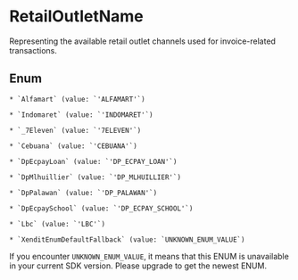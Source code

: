 # RetailOutletName

Representing the available retail outlet channels used for invoice-related transactions.


## Enum


    * `Alfamart` (value: `'ALFAMART'`)

    * `Indomaret` (value: `'INDOMARET'`)

    * `_7Eleven` (value: `'7ELEVEN'`)

    * `Cebuana` (value: `'CEBUANA'`)

    * `DpEcpayLoan` (value: `'DP_ECPAY_LOAN'`)

    * `DpMlhuillier` (value: `'DP_MLHUILLIER'`)

    * `DpPalawan` (value: `'DP_PALAWAN'`)

    * `DpEcpaySchool` (value: `'DP_ECPAY_SCHOOL'`)

    * `Lbc` (value: `'LBC'`)

    * `XenditEnumDefaultFallback` (value: `UNKNOWN_ENUM_VALUE`)

If you encounter `UNKNOWN_ENUM_VALUE`, it means that this ENUM is unavailable in your current SDK version. Please upgrade to get the newest ENUM.

